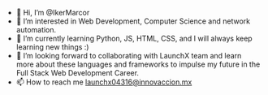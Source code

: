 - 👋 Hi, I’m @IkerMarcor
- 👀 I’m interested in Web Development, Computer Science and network automation.
- 🌱 I’m currently learning Python, JS, HTML, CSS, and I will always keep learning new things :)
- 💞️ I’m looking forward to collaborating with LaunchX team and learn more about these languages and frameworks to impulse my future in the Full Stack Web Development Career.
- 📫 How to reach me launchx04316@innovaccion.mx

<!---
IkerMarcor/IkerMarcor is a ✨ special ✨ repository because its `README.md` (this file) appears on your GitHub profile.
You can click the Preview link to take a look at your changes.
--->
